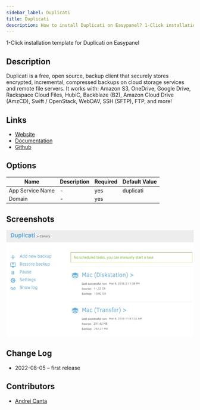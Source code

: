 ```yaml
---
sidebar_label: Duplicati
title: Duplicati
description: How to install Duplicati on Easypanel? 1-Click installation template for Duplicati on Easypanel
---
```


<!-- generated -->

1-Click installation template for Duplicati on Easypanel

## Description

Duplicati is a free, open source, backup client that securely stores encrypted, incremental, compressed backups on cloud storage services and remote file servers. It works with: Amazon S3, OneDrive, Google Drive, Rackspace Cloud Files, HubiC, Backblaze (B2), Amazon Cloud Drive (AmzCD), Swift / OpenStack, WebDAV, SSH (SFTP), FTP, and more!

## Links

- [Website](https://www.duplicati.com/)
- [Documentation](https://duplicati.readthedocs.io/en/latest/)
- [Github](https://github.com/duplicati/duplicati)

## Options

Name | Description | Required | Default Value
-|-|-|-
App Service Name | - | yes | duplicati
Domain | - | yes | 

## Screenshots

![Duplicati Screenshot](./assets/screenshot.jpg)

## Change Log

- 2022-08-05 – first release

## Contributors

- [Andrei Canta](https://github.com/deiucanta)
